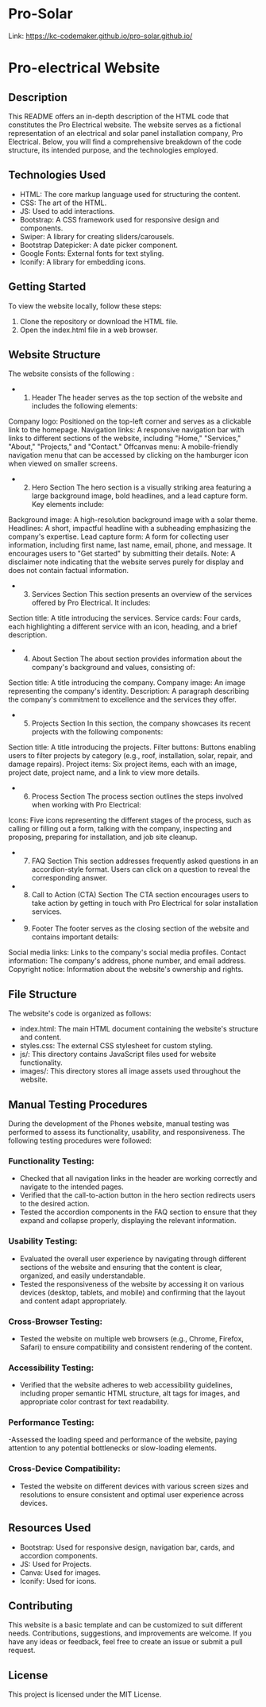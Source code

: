 # Pro-Solar

Link: https://kc-codemaker.github.io/pro-solar.github.io/

# Pro-electrical Website

## Description
This README offers an in-depth description of the HTML code that constitutes the Pro Electrical website. The website serves as a fictional representation of an electrical and solar panel installation company, Pro Electrical. Below, you will find a comprehensive breakdown of the code structure, its intended purpose, and the technologies employed.

## Technologies Used
- HTML: The core markup language used for structuring the content.
- CSS: The art of the HTML.
- JS: Used to add interactions.
- Bootstrap: A CSS framework used for responsive design and components.
- Swiper: A library for creating sliders/carousels.
- Bootstrap Datepicker: A date picker component.
- Google Fonts: External fonts for text styling.
- Iconify: A library for embedding icons.

## Getting Started
To view the website locally, follow these steps:

1. Clone the repository or download the HTML file.
2. Open the index.html file in a web browser.

## Website Structure
The website consists of the following :

- 1. Header
The header serves as the top section of the website and includes the following elements:

Company logo: Positioned on the top-left corner and serves as a clickable link to the homepage.
Navigation links: A responsive navigation bar with links to different sections of the website, including "Home," "Services," "About," "Projects," and "Contact."
Offcanvas menu: A mobile-friendly navigation menu that can be accessed by clicking on the hamburger icon when viewed on smaller screens.

- 2. Hero Section
The hero section is a visually striking area featuring a large background image, bold headlines, and a lead capture form. Key elements include:

Background image: A high-resolution background image with a solar theme.
Headlines: A short, impactful headline with a subheading emphasizing the company's expertise.
Lead capture form: A form for collecting user information, including first name, last name, email, phone, and message. It encourages users to "Get started" by submitting their details.
Note: A disclaimer note indicating that the website serves purely for display and does not contain factual information.

- 3. Services Section
This section presents an overview of the services offered by Pro Electrical. It includes:

Section title: A title introducing the services.
Service cards: Four cards, each highlighting a different service with an icon, heading, and a brief description.

- 4. About Section
The about section provides information about the company's background and values, consisting of:

Section title: A title introducing the company.
Company image: An image representing the company's identity.
Description: A paragraph describing the company's commitment to excellence and the services they offer.

- 5. Projects Section
In this section, the company showcases its recent projects with the following components:

Section title: A title introducing the projects.
Filter buttons: Buttons enabling users to filter projects by category (e.g., roof, installation, solar, repair, and damage repairs).
Project items: Six project items, each with an image, project date, project name, and a link to view more details.

- 6. Process Section
The process section outlines the steps involved when working with Pro Electrical:

Icons: Five icons representing the different stages of the process, such as calling or filling out a form, talking with the company, inspecting and proposing, preparing for installation, and job site cleanup.

- 7. FAQ Section
This section addresses frequently asked questions in an accordion-style format. Users can click on a question to reveal the corresponding answer.

- 8. Call to Action (CTA) Section
The CTA section encourages users to take action by getting in touch with Pro Electrical for solar installation services.

- 9. Footer
The footer serves as the closing section of the website and contains important details:

Social media links: Links to the company's social media profiles.
Contact information: The company's address, phone number, and email address.
Copyright notice: Information about the website's ownership and rights.

## File Structure
The website's code is organized as follows:

- index.html: The main HTML document containing the website's structure and content.
- styles.css: The external CSS stylesheet for custom styling.
- js/: This directory contains JavaScript files used for website functionality.
- images/: This directory stores all image assets used throughout the website.



## Manual Testing Procedures
During the development of the Phones website, manual testing was performed to assess its functionality, usability, and responsiveness. The following testing procedures were followed:

### Functionality Testing:

- Checked that all navigation links in the header are working correctly and navigate to the intended pages.
- Verified that the call-to-action button in the hero section redirects users to the desired action.
- Tested the accordion components in the FAQ section to ensure that they expand and collapse properly, displaying the relevant information.

### Usability Testing:

- Evaluated the overall user experience by navigating through different sections of the website and ensuring that the content is clear, organized, and easily understandable.
- Tested the responsiveness of the website by accessing it on various devices (desktop, tablets, and mobile) and confirming that the layout and content adapt appropriately.

### Cross-Browser Testing:

- Tested the website on multiple web browsers (e.g., Chrome, Firefox, Safari) to ensure compatibility and consistent rendering of the content.

### Accessibility Testing:

- Verified that the website adheres to web accessibility guidelines, including proper semantic HTML structure, alt tags for images, and appropriate color contrast for text readability.

### Performance Testing:

-Assessed the loading speed and performance of the website, paying attention to any potential bottlenecks or slow-loading elements.

### Cross-Device Compatibility:

- Tested the website on different devices with various screen sizes and resolutions to ensure consistent and optimal user experience across devices.

## Resources Used
- Bootstrap: Used for responsive design, navigation bar, cards, and accordion components.
- JS: Used for Projects.
- Canva: Used for images.
- Iconify: Used for icons.

## Contributing
This website is a basic template and can be customized to suit different needs. Contributions, suggestions, and improvements are welcome. If you have any ideas or feedback, feel free to create an issue or submit a pull request.

## License
This project is licensed under the MIT License.
